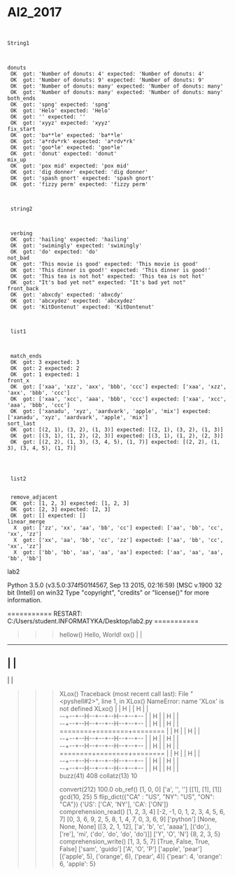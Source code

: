 # AI2_2017


```


String1



donuts
 OK  got: 'Number of donuts: 4' expected: 'Number of donuts: 4'
 OK  got: 'Number of donuts: 9' expected: 'Number of donuts: 9'
 OK  got: 'Number of donuts: many' expected: 'Number of donuts: many'
 OK  got: 'Number of donuts: many' expected: 'Number of donuts: many'
both_ends
 OK  got: 'spng' expected: 'spng'
 OK  got: 'Helo' expected: 'Helo'
 OK  got: '' expected: ''
 OK  got: 'xyyz' expected: 'xyyz'
fix_start
 OK  got: 'ba**le' expected: 'ba**le'
 OK  got: 'a*rdv*rk' expected: 'a*rdv*rk'
 OK  got: 'goo*le' expected: 'goo*le'
 OK  got: 'donut' expected: 'donut'
mix_up
 OK  got: 'pox mid' expected: 'pox mid'
 OK  got: 'dig donner' expected: 'dig donner'
 OK  got: 'spash gnort' expected: 'spash gnort'
 OK  got: 'fizzy perm' expected: 'fizzy perm'
 
 
 
 string2
 
 
 
 verbing
 OK  got: 'hailing' expected: 'hailing'
 OK  got: 'swimingly' expected: 'swimingly'
 OK  got: 'do' expected: 'do'
not_bad
 OK  got: 'This movie is good' expected: 'This movie is good'
 OK  got: 'This dinner is good!' expected: 'This dinner is good!'
 OK  got: 'This tea is not hot' expected: 'This tea is not hot'
 OK  got: "It's bad yet not" expected: "It's bad yet not"
front_back
 OK  got: 'abxcdy' expected: 'abxcdy'
 OK  got: 'abcxydez' expected: 'abcxydez'
 OK  got: 'KitDontenut' expected: 'KitDontenut'
 
 
 
 list1
 
 
 
 match_ends
 OK  got: 3 expected: 3
 OK  got: 2 expected: 2
 OK  got: 1 expected: 1
front_x
 OK  got: ['xaa', 'xzz', 'axx', 'bbb', 'ccc'] expected: ['xaa', 'xzz', 'axx', 'bbb', 'ccc']
 OK  got: ['xaa', 'xcc', 'aaa', 'bbb', 'ccc'] expected: ['xaa', 'xcc', 'aaa', 'bbb', 'ccc']
 OK  got: ['xanadu', 'xyz', 'aardvark', 'apple', 'mix'] expected: ['xanadu', 'xyz', 'aardvark', 'apple', 'mix']
sort_last
 OK  got: [(2, 1), (3, 2), (1, 3)] expected: [(2, 1), (3, 2), (1, 3)]
 OK  got: [(3, 1), (1, 2), (2, 3)] expected: [(3, 1), (1, 2), (2, 3)]
 OK  got: [(2, 2), (1, 3), (3, 4, 5), (1, 7)] expected: [(2, 2), (1, 3), (3, 4, 5), (1, 7)]
 
 
 
 
 list2
 
 
 remove_adjacent
 OK  got: [1, 2, 3] expected: [1, 2, 3]
 OK  got: [2, 3] expected: [2, 3]
 OK  got: [] expected: []
linear_merge
  X  got: ['zz', 'xx', 'aa', 'bb', 'cc'] expected: ['aa', 'bb', 'cc', 'xx', 'zz']
  X  got: ['xx', 'aa', 'bb', 'cc', 'zz'] expected: ['aa', 'bb', 'cc', 'xx', 'zz']
  X  got: ['bb', 'bb', 'aa', 'aa', 'aa'] expected: ['aa', 'aa', 'aa', 'bb', 'bb']
```

lab2

Python 3.5.0 (v3.5.0:374f501f4567, Sep 13 2015, 02:16:59) [MSC v.1900 32 bit (Intel)] on win32
Type "copyright", "credits" or "license()" for more information.
>>> 
=========== RESTART: C:/Users/student.INFORMATYKA/Desktop/lab2.py ===========
>>> hellow()
Hello, World!
>>> ox()
  |  |  
--------
  |  |  
--------
  |  |  
>>> XLox()
Traceback (most recent call last):
  File "<pyshell#2>", line 1, in <module>
    XLox()
NameError: name 'XLox' is not defined
>>> XLxo()
  |  |  H  |  |  H  |  |  
--+--+--H--+--+--H--+--+--
  |  |  H  |  |  H  |  |  
--+--+--H--+--+--H--+--+--
  |  |  H  |  |  H  |  |  
========+========+========
  |  |  H  |  |  H  |  |  
--+--+--H--+--+--H--+--+--
  |  |  H  |  |  H  |  |  
--+--+--H--+--+--H--+--+--
  |  |  H  |  |  H  |  |  
========+========+========
  |  |  H  |  |  H  |  |  
--+--+--H--+--+--H--+--+--
  |  |  H  |  |  H  |  |  
--+--+--H--+--+--H--+--+--
  |  |  H  |  |  H  |  |  
>>> buzz(41)
408
>>> collatz(13)
10
>>> 
>>> convert(212)
100.0
>>> ob_ref()
[1, 0, 0]
['a', '', '']
[[1], [1], [1]]
>>> gcd(10, 25)
5
>>> flip_dict({"CA" : "US", "NY": "US", "ON": "CA"})
{'US': ['CA', 'NY'], 'CA': ['ON']}
>>> comprehension_read()
[1, 2, 3, 4]
[-2, -1, 0, 1, 2, 3, 4, 5, 6, 7]
[0, 3, 6, 9, 2, 5, 8, 1, 4, 7, 0, 3, 6, 9]
['python']
[None, None, None]
[[3, 2, 1, 12], ['a', 'b', 'c', 'aaaa'], [('do',), ['re'], 'mi', ('do', 'do', 'do', 'do')]]
['Y', 'O', 'N']
{8, 2, 3, 5}
>>> comprehension_write()
[1, 3, 5, 7]
[True, False, True, False]
['sam', 'guido']
['A', 'O', 'P']
['apple', 'pear']
[('apple', 5), ('orange', 6), ('pear', 4)]
{'pear': 4, 'orange': 6, 'apple': 5}
>>> 

